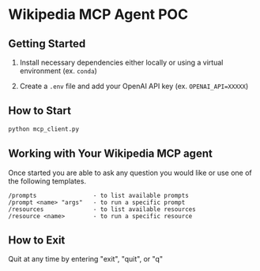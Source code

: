 # Wikipedia MCP Agent POC

## Getting Started

1. Install necessary dependencies either locally or using a virtual environment (ex. `conda`)

2. Create a `.env` file and add your OpenAI API key (ex. `OPENAI_API=XXXXX`)

## How to Start

```python
python mcp_client.py
```

## Working with Your Wikipedia MCP agent

Once started you are able to ask any question you would like or use one of the following templates.

```
/prompts                - to list available prompts
/prompt <name> "args"   - to run a specific prompt
/resources              - to list available resources
/resource <name>        - to run a specific resource
```

## How to Exit
Quit at any time by entering "exit", "quit", or "q"

